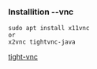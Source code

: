 ### Installition --vnc
``` 
sudo apt install x11vnc
or 
x2vnc tightvnc-java 
```
[tight-vnc](https://www.tightvnc.com/download.php)

